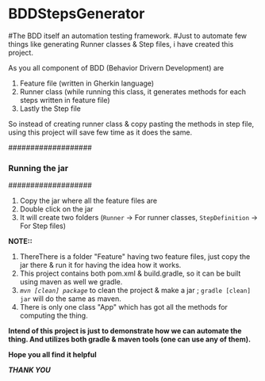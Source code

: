 # BDDStepsGenerator

#The BDD itself an automation testing framework.
#Just to automate few things like generating Runner classes & Step files, i have created this project.

As you all component of BDD (Behavior Drivern Development) are 
1. Feature file (written in Gherkin language)
2. Runner class (while running this class, it generates methods for each steps written in feature file)
3. Lastly the Step file 

So instead of creating runner class & copy pasting the methods in step file, using this project will save few time as it does the same.

###################
### Running the jar 
###################
1. Copy the jar where all the feature files are
2. Double click on the jar 
3. It will create two folders (`Runner` -> For runner classes, `StepDefinition` -> For Step files)


**NOTE::** 
  1. ThereThere is a folder "Feature" having two feature files, just copy the jar there & run it for having the idea how it works.
 2. This project contains both pom.xml & build.gradle, so it can be built using maven as well we gradle.
 3. *`mvn [clean] package`* to clean the project & make a jar ; `gradle [clean] jar` will do the same as maven.
4. There is only one class "App" which has got all the methods for computing the thing.


**Intend of this project is just to demonstrate how we can automate the thing. And utilizes both gradle & maven tools (one can use any of them).**

**Hope you all find it helpful**

**_THANK YOU_**
